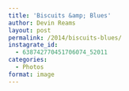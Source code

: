 ```yaml
---
title: 'Biscuits &amp; Blues'
author: Devin Reams
layout: post
permalink: /2014/biscuits-blues/
instagrate_id:
  - 638742770451706074_52011
categories:
  - Photos
format: image
---
```

<!-- This post is created by Instagrate to WordPress, a WordPress Plugin by polevaultweb.com - http://www.polevaultweb.com/plugins/instagrate-to-wordpress/ -->